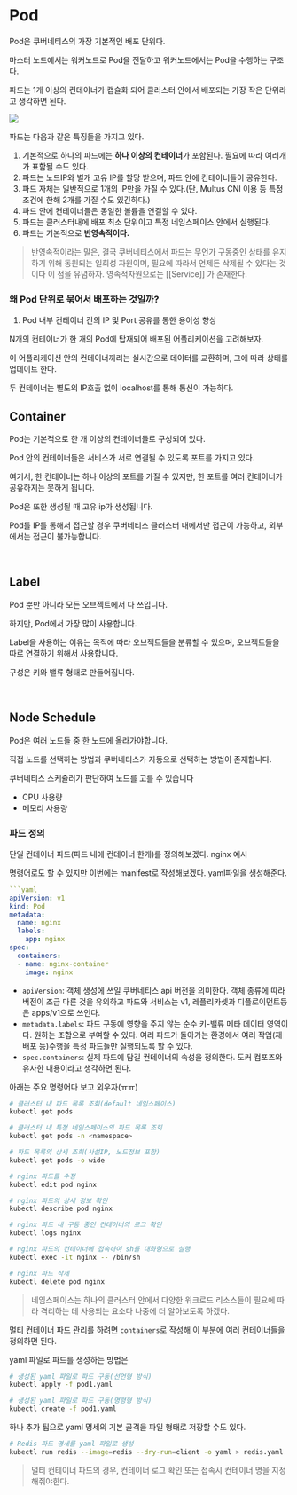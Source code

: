 # Pod

Pod은 쿠버네티스의 가장 기본적인 배포 단위다.

마스터 노드에서는 워커노드로 Pod을 전달하고 워커노드에서는 Pod을 수행하는 구조다.

파드는 1개 이상의 컨테이너가 캡슐화 되어 클러스터 안에서 배포되는 가장 작은 단위라고 생각하면 된다.

![](https://img1.daumcdn.net/thumb/R1280x0/?scode=mtistory2&fname=https%3A%2F%2Fblog.kakaocdn.net%2Fdn%2FctN0nC%2FbtqM5VlDbOg%2Fhz31qGnbzLxAnnsfThKwGk%2Fimg.png)

파드는 다음과 같은 특징들을 가지고 있다.

1. 기본적으로 하나의 파드에는 **하나 이상의 컨테이너**가 포함된다. 필요에 따라 여러개가 표함될 수도 있다.
2. 파드는 노드IP와 별개 고유 IP를 할당 받으며, 파드 안에 컨테이너들이 공유한다.
3. 파드 자체는 일반적으로 1개의 IP만을 가질 수 있다.(단, Multus CNI 이용 등 특정 조건에 한해 2개를 가질 수도 있긴하다.)
4. 파드 안에 컨테이너들은 동일한 볼륨을 연결할 수 있다.
5. 파드는 클러스터내에 배포 최소 단위이고 특정 네임스페이스 안에서 실행된다.
6. 파드는 기본적으로 **반영속적이다.**

> 반영속적이라는 말은, 결국 쿠버네티스에서 파드는 무언가 구동중인 상태를 유지하기 위해 동원되는 일회성 자원이며, 필요에 따라서 언제든 삭제될 수 있다는 것이다 이 점을 유념하자. 영속적자원으로는 [[Service]] 가 존재한다.

  
### 왜 Pod 단위로 묶어서 배포하는 것일까?

  
1. Pod 내부 컨테이너 간의 IP 및 Port 공유를 통한 용이성 향상

N개의 컨테이너가 한 개의 Pod에 탑재되어 배포된 어플리케이션을 고려해보자.

이 어플리케이션 안의 컨테이너끼리는 실시간으로 데이터를 교환하며, 그에 따라 상태를 업데이트 한다.

두 컨테이너는 별도의 IP호출 없이 localhost를 통해 통신이 가능하다.

## Container

Pod는 기본적으로 한 개 이상의 컨테이너들로 구성되어 있다.

Pod 안의 컨테이너들은 서비스가 서로 연결될 수 있도록 포트를 가지고 있다.

여기서, 한 컨테이너는 하나 이상의 포트를 가질 수 있지만, 한 포트를 여러 컨테이너가 공유하지는 못하게 됩니다.

Pod은 또한 생성될 때 고유 ip가 생성됩니다.

Pod를 IP를 통해서 접근할 경우 쿠버네티스 클러스터 내에서만 접근이 가능하고, 외부에서는 접근이 불가능합니다.

  
<br>

## Label

Pod 뿐만 아니라 모든 오브젝트에서 다 쓰입니다.

하지만, Pod에서 가장 많이 사용합니다.

Label을 사용하는 이유는 목적에 따라 오브젝트들을 분류할 수 있으며, 오브젝트들을 따로 연결하기 위해서 사용합니다.

구성은 키와 밸류 형태로 만들어집니다.
  
<br>

## Node Schedule

Pod은 여러 노드들 중 한 노드에 올라가야합니다.

직접 노드를 선택하는 방법과 쿠버네티스가 자동으로 선택하는 방법이 존재합니다.

쿠버네티스 스케쥴러가 판단하여 노드를 고를 수 있습니다
- CPU 사용량
- 메모리 사용량


### 파드 정의

단일 컨테이너 파드(파드 내에 컨테이너 한개)를 정의해보겠다. nginx 예시

명령어로도 할 수 있지만 이번에는 manifest로 작성해보겠다. yaml파일을 생성해준다.

```yaml
```yaml
apiVersion: v1
kind: Pod
metadata:
  name: nginx
  labels:
    app: nginx
spec:
  containers:
  - name: nginx-container
    image: nginx
```

- `apiVersion`:  객체 생성에 쓰일 쿠버네티스 api 버전을 의미한다. 객체 종류에 따라 버전이 조금 다른 것을 유의하고 파드와 서비스는 v1, 레플리카셋과 디플로이먼트등은 apps/v1으로 쓰인다.
- `metadata.labels`: 파드 구동에 영향을 주지 않는 순수 키-밸류 메타 데이터 영역이다. 원하는 조합으로 부여할 수 있다. 여러 파드가 돌아가는 환경에서 여러 작업(재배포 등)수행을 특정 파드들만 실행되도록 할 수 있다.
- `spec.containers`: 실제 파드에 담길 컨테이너의 속성을 정의한다. 도커 컴포즈와 유사한 내용이라고 생각하면 된다.

아래는 주요 명령어다 보고 외우자(ㅠㅠ)

```bash
# 클러스터 내 파드 목록 조회(default 네임스페이스)
kubectl get pods

# 클러스터 내 특정 네임스페이스의 파드 목록 조회
kubectl get pods -n <namespace>

# 파드 목록의 상세 조회(사설IP, 노드정보 포함)
kubectl get pods -o wide

# nginx 파드를 수정
kubectl edit pod nginx

# nginx 파드의 상세 정보 확인
kubectl describe pod nginx

# nginx 파드 내 구동 중인 컨테이너의 로그 확인
kubectl logs nginx				

# nginx 파드의 컨테이너에 접속하여 sh를 대화형으로 실행
kubectl exec -it nginx -- /bin/sh 

# nginx 파드 삭제
kubectl delete pod nginx
```

> 네임스페이스는 하나의 클러스터 안에서 다양한 워크로드 리소스들이 필요에 따라 격리하는 데 사용되는 요소다 나중에 더 알아보도록 하겠다.


멀티 컨테이너 파드 관리를 하려면 `containers`로 작성해 이 부분에 여러 컨테이너들을 정의하면 된다.

yaml 파일로 파드를 생성하는 방법은 

```bash
# 생성된 yaml 파일로 파드 구동(선언형 방식)
kubectl apply -f pod1.yaml

# 생성된 yaml 파일로 파드 구동(명령형 방식)
kubectl create -f pod1.yaml
```

하나 추가 팁으로 yaml 명세의 기본 골격을 파일 형태로 저장할 수도 있다.

```bash
# Redis 파드 명세를 yaml 파일로 생성
kubectl run redis --image=redis --dry-run=client -o yaml > redis.yaml
```

> 멀티 컨테이너 파드의 경우, 컨테이너 로그 확인 또는 접속시 컨테이너 명을 지정해줘야한다.